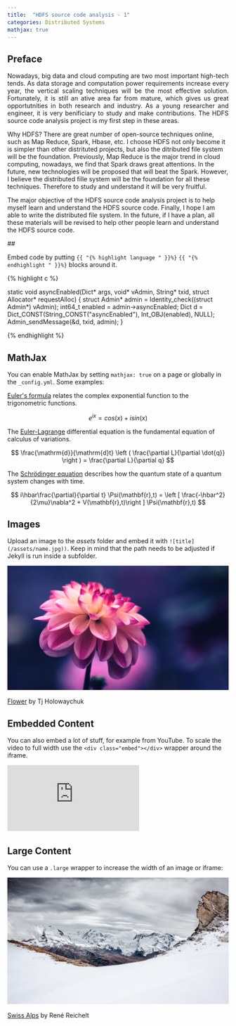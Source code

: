 ```yaml
---
title:  "HDFS source code analysis - 1"
categories: Distributed Systems
mathjax: true
---
```

## Preface
<p align="justify">
Nowadays, big data and cloud computing are two most important high-tech tends. As data storage and computation power requirements increase every year, the vertical scaling techniques will be the most effective solution. Fortunately, it is still an ative area far from mature, which gives us great opportutnities in both research and industry. As a young researcher and engineer, it is very benificiary to study and make contributions. The HDFS source code analysis project is my first step in these areas. 

Why HDFS? There are great number of open-source techniques online, such as Map Reduce, Spark, Hbase, etc. I choose HDFS not only become it is simpler than other distrituted projects, but also the ditributed file system will be the foundation. Previously, Map Reduce is the major trend in cloud computing, nowadays, we find that Spark draws great attentions. In the future, new technologies will be proposed that will beat the Spark. However, I believe the distributed fille system will be the foundation for all these techniques. Therefore to study and understand it will be very fruitful.

The major objective of the HDFS source code analysis project is to help myself learn and understand the HDFS source code. Finally, I hope I am able to write the distributed file system. In the future, if I have a plan, all these materials will be revised to help other people learn and understand the HDFS source code.
</p>
##










Embed code by putting `{{ "{% highlight language " }}%}` `{{ "{% endhighlight " }}%}` blocks around it.

{% highlight c %}

static void asyncEnabled(Dict* args, void* vAdmin, String* txid, struct Allocator* requestAlloc)
{
    struct Admin* admin = Identity_check((struct Admin*) vAdmin);
    int64_t enabled = admin->asyncEnabled;
    Dict d = Dict_CONST(String_CONST("asyncEnabled"), Int_OBJ(enabled), NULL);
    Admin_sendMessage(&d, txid, admin);
}

{% endhighlight %}


## MathJax

You can enable MathJax by setting `mathjax: true` on a page or globally in the `_config.yml`. Some examples:

[Euler's formula](https://en.wikipedia.org/wiki/Euler%27s_formula) relates the  complex exponential function to the trigonometric functions.

$$ e^{ix}=cos(x)+isin(x) $$

The [Euler-Lagrange](https://en.wikipedia.org/wiki/Lagrangian_mechanics) differential equation is the fundamental equation of calculus of variations.

$$ \frac{\mathrm{d}}{\mathrm{d}t} \left ( \frac{\partial L}{\partial \dot{q}} \right ) = \frac{\partial L}{\partial q} $$

The [Schrödinger equation](https://en.wikipedia.org/wiki/Schr%C3%B6dinger_equation) describes how the quantum state of a quantum system changes with time.

$$ i\hbar\frac{\partial}{\partial t} \Psi(\mathbf{r},t) = \left [ \frac{-\hbar^2}{2\mu}\nabla^2 + V(\mathbf{r},t)\right ] \Psi(\mathbf{r},t) $$

## Images

Upload an image to the *assets* folder and embed it with `![title](/assets/name.jpg))`. Keep in mind that the path needs to be adjusted if Jekyll is run inside a subfolder.

[![Flower](../assets/flower.jpg)](../assets/flower.jpg)

[Flower](https://unsplash.com/photos/iGrsa9rL11o) by Tj Holowaychuk

## Embedded Content

You can also embed a lot of stuff, for example from YouTube. To scale the video to full width use the `<div class="embed"></div>` wrapper around the iframe.

<div class="embed"><iframe src="https://www.youtube.com/embed/_C0A5zX-iqM" frameborder="0" allowfullscreen></iframe></div>

## Large Content

You can use a `.large` wrapper to increase the width of an image or iframe:

<a class="large" href="../assets/swiss-alps.jpg">![Swiss Alps](../assets/swiss-alps.jpg)</a>

[Swiss Alps](https://unsplash.com/photos/u0DmxB76uF4) by René Reichelt

